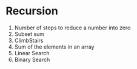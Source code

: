 # Recursion
1. Number of steps to reduce a number into zero 
2. Subset sum
3. ClimbStairs
4. Sum of the elements in an array
5. Linear Search
6. Binary Search
